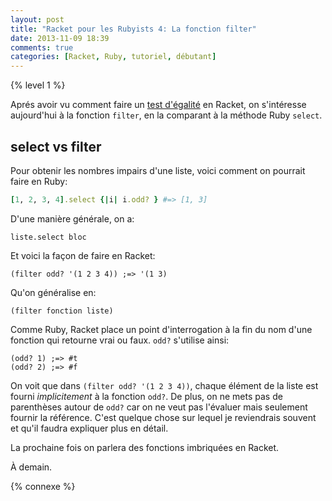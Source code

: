 ```yaml
---
layout: post
title: "Racket pour les Rubyists 4: La fonction filter"
date: 2013-11-09 18:39
comments: true
categories: [Racket, Ruby, tutoriel, débutant]
---
```


{% level 1 %}

Aprés avoir vu comment faire un [test d'égalité](http://lkdjiin.github.io/blog/2013/11/08/racket-pour-les-rubyists-3-trouver-les-diviseurs/)
en Racket, on s'intéresse aujourd'hui à la fonction `filter`, en la
comparant à la méthode Ruby `select`.

<!-- more -->

select vs filter
----------------
Pour obtenir les nombres impairs d'une liste, voici comment on pourrait
faire en Ruby:
 
``` ruby
[1, 2, 3, 4].select {|i| i.odd? } #=> [1, 3]
```

D'une manière générale, on a:

    liste.select bloc

Et voici la façon de faire en Racket:

``` racket
(filter odd? '(1 2 3 4)) ;=> '(1 3)
```

Qu'on généralise en:

    (filter fonction liste)

Comme Ruby, Racket place un point d'interrogation à la fin du nom d'une
fonction qui retourne vrai ou faux. `odd?` s'utilise ainsi:

``` racket
(odd? 1) ;=> #t
(odd? 2) ;=> #f
```

On voit que dans `(filter odd? '(1 2 3 4))`, chaque élément de la liste est
fourni *implicitement* à la fonction `odd?`. De plus, on ne mets pas de
parenthèses autour de `odd?` car on ne veut pas l'évaluer mais seulement
fournir la référence. C'est quelque chose sur lequel je reviendrais souvent
et qu'il faudra expliquer plus en détail.

La prochaine fois on parlera des fonctions imbriquées en Racket.

À demain.

{% connexe %}

